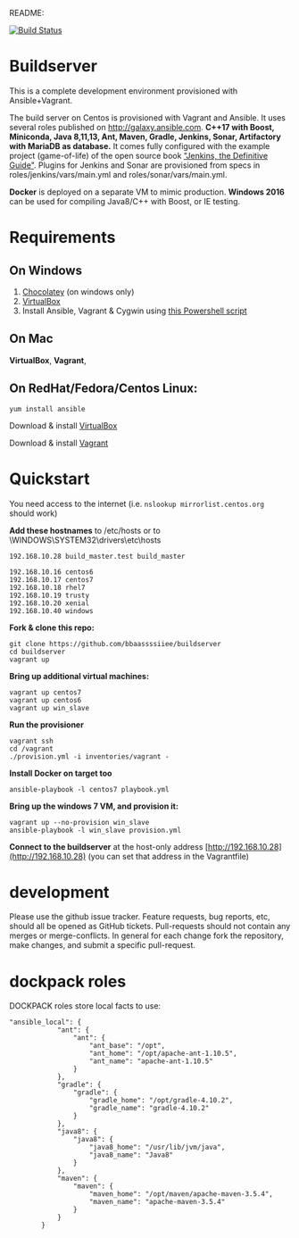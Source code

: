 README:

[![Build Status](https://travis-ci.org/bbaassssiiee/buildserver.svg?branch=master)](https://travis-ci.org/bbaassssiiee/buildserver)

Buildserver
===========
This is a complete development environment provisioned with Ansible+Vagrant.

The build server on Centos is provisioned with Vagrant and Ansible. It uses several roles published on http://galaxy.ansible.com.
**C++17 with Boost, Miniconda, Java 8,11,13, Ant, Maven, Gradle, Jenkins, Sonar, Artifactory with MariaDB as database.**
It comes fully configured with the example project (game-of-life) of the open source book ["Jenkins, the Definitive Guide"](http://www.wakaleo.com/books/jenkins-the-definitive-guide).
Plugins for Jenkins and Sonar are provisioned from specs in roles/jenkins/vars/main.yml and roles/sonar/vars/main.yml.

**Docker** is deployed on a separate VM to mimic production.
**Windows 2016** can be used for compiling Java8/C++ with Boost, or IE testing.

Requirements
============
On Windows
----------
1. [Chocolatey](https://chocolatey.org) (on windows only)
2. [VirtualBox](http://download.virtualbox.org/virtualbox/6.0.14/)
3. Install Ansible, Vagrant & Cygwin using [this Powershell script](https://github.com/Hruodland/cygvagans)


On Mac
----------------------
 **VirtualBox**,
 **Vagrant**,

On RedHat/Fedora/Centos Linux:
------------------------------
 `yum install ansible`

 Download & install [VirtualBox](http://download.virtualbox.org/virtualbox/6.0.14/)

 Download & install [Vagrant](https://www.vagrantup.com/downloads.html)


Quickstart
==========
You need access to the internet (i.e. `nslookup mirrorlist.centos.org` should work)

**Add these hostnames** to /etc/hosts or to \WINDOWS\SYSTEM32\drivers\etc\hosts

    192.168.10.28 build_master.test build_master

    192.168.10.16 centos6
    192.168.10.17 centos7
    192.168.10.18 rhel7
    192.168.10.19 trusty
    192.168.10.20 xenial
    192.168.10.40 windows

**Fork & clone this repo:**

    git clone https://github.com/bbaassssiiee/buildserver
    cd buildserver
    vagrant up

**Bring up additional virtual machines:**

    vagrant up centos7
    vagrant up centos6
    vagrant up win_slave

**Run the provisioner**

    vagrant ssh
    cd /vagrant
    ./provision.yml -i inventories/vagrant -

**Install Docker on target too**

    ansible-playbook -l centos7 playbook.yml

**Bring up the windows 7 VM, and provision it:**

    vagrant up --no-provision win_slave
    ansible-playbook -l win_slave provision.yml

**Connect to the buildserver** at the host-only address [http://192.168.10.28](http://192.168.10.28) (you can set that address in the Vagrantfile)

development
===============
Please use the github issue tracker. Feature requests, bug reports, etc, should all be opened as GitHub tickets.
Pull-requests should not contain any merges or merge-conflicts. In general for each change fork the repository, make changes, and submit a specific pull-request.

dockpack roles
==============

DOCKPACK roles store local facts to use:
```
"ansible_local": {
            "ant": {
                "ant": {
                    "ant_base": "/opt",
                    "ant_home": "/opt/apache-ant-1.10.5",
                    "ant_name": "apache-ant-1.10.5"
                }
            },
            "gradle": {
                "gradle": {
                    "gradle_home": "/opt/gradle-4.10.2",
                    "gradle_name": "gradle-4.10.2"
                }
            },
            "java8": {
                "java8": {
                    "java8_home": "/usr/lib/jvm/java",
                    "java8_name": "Java8"
                }
            },
            "maven": {
                "maven": {
                    "maven_home": "/opt/maven/apache-maven-3.5.4",
                    "maven_name": "apache-maven-3.5.4"
                }
            }
        }
```
